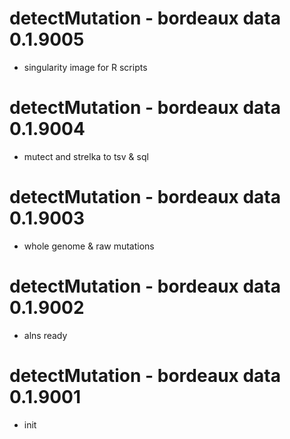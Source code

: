 # detectMutation - bordeaux data 0.1.9005
* singularity image for R scripts

# detectMutation - bordeaux data 0.1.9004
* mutect and strelka to tsv & sql

# detectMutation - bordeaux data 0.1.9003
* whole genome & raw mutations

# detectMutation - bordeaux data 0.1.9002
* alns ready

# detectMutation - bordeaux data 0.1.9001
* init
